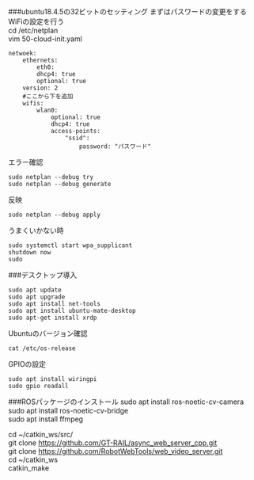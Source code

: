 ﻿###ubuntu18.4.5の32ビットのセッティング
まずはパスワードの変更をする  
WiFiの設定を行う  
cd /etc/netplan  
vim 50-cloud-init.yaml  

~~~  
netwoek:  
	ethernets:  
		eth0:  
		dhcp4: true  
		optional: true
	version: 2  
	#ここから下を追加  
	wifis:  
		wlan0:  
			optional: true
			dhcp4: true
			access-points:
				"ssid":
					password: "パスワード"
~~~  
エラー確認  
~~~  
sudo netplan --debug try
sudo netplan --debug generate
~~~  
反映  
~~~  
sudo netplan --debug apply
~~~  
うまくいかない時
~~~  
sudo systemctl start wpa_supplicant
shutdown now
sudo 
~~~  
###デスクトップ導入
~~~  
sudo apt update
sudo apt upgrade
sudo apt install net-tools
sudo apt install ubuntu-mate-desktop
sudo apt-get install xrdp
~~~ 
Ubuntuのバージョン確認
~~~  
cat /etc/os-release
~~~ 
GPIOの設定
~~~  
sudo apt install wiringpi
sudo gpio readall
~~~ 


###ROSパッケージのインストール
sudo apt install ros-noetic-cv-camera  
sudo apt install ros-noetic-cv-bridge  
sudo apt install ffmpeg  

cd ~/catkin_ws/src/  
git clone https://github.com/GT-RAIL/async_web_server_cpp.git  
git clone https://github.com/RobotWebTools/web_video_server.git  
cd ~/catkin_ws  
catkin_make   





